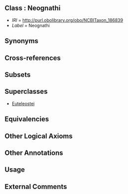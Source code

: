 
## Class : Neognathi

 * *IRI* = http://purl.obolibrary.org/obo/NCBITaxon_186839
 * *Label* = Neognathi

## Synonyms


## Cross-references


## Subsets


## Superclasses

 * [Euteleostei](../../NCBITaxon/47/NCBITaxon_32447.md)

## Equivalencies


## Other Logical Axioms


## Other Annotations


## Usage


## External Comments

